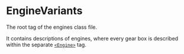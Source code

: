 # EngineVariants

The root tag of the engines class file.

It contains descriptions of engines, where every gear box is described within the separate [`<Engine>`](./engine/index.md) tag.


